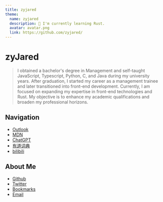 ```yaml
---
title: zyjared
theme:
  name: zyjared
  description: 🌱 I'm currently learning Rust.
  avatar: avatar.png
  link: https://github.com/zyjared/
---
```


# __zy__**Jared**

<!-- <small>🌱 I'm currently learning Rust.</small>
 [![avatar](avatar.png)](https://github.com/zyjared/ "github link") -->

> I obtained a bachelor's degree in Management and self-taught JavaScript, Typescript, Python, C, and Java during my university years. After graduation, I started my career as a management trainee and later transitioned into front-end development. Currently, I am focused on expanding my expertise in front-end technologies and Rust. My objective is to enhance my academic qualifications and broaden my professional horizons.

## Navigation

+ [Outlook](https://outlook.live.com/)
+ [MDN](https://developer.mozilla.org/zh-CN/)
+ [ChatGPT](https://chatgpt.com/?temporary-chat=true)
+ [有道词典](https://dict.youdao.com/)
+ [bilibili](https://www.bilibili.com/)

## About Me

- [Github](https://github.com/zyjared/)
- [Twitter](https://x.com/home)
- [Bookmarks](https://github.com/zyjared/zyjared/tree/main/bookmarks)
- [Email](mailto:zyjared@outlook.com)

<!-- ![Top Langs](https://github-readme-stats.vercel.app/api/top-langs/?username=zyjared&layout=compact&theme=onedark) -->

<!--

Here are some ideas to get you started:

- 🔭 I’m currently working on ...
- 🌱 I’m currently learning ...
- 👯 I’m looking to collaborate on ...
- 🤔 I’m looking for help with ...
- 💬 Ask me about ...
- 📫 How to reach me: ...
- 😄 Pronouns: ...
- ⚡ Fun fact: ...

-->
